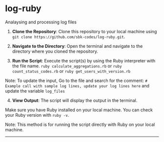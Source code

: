 # log-ruby
Analaysing and processing log files

1. **Clone the Repository**: Clone this repository to your local machine using `git clone https://github.com/sbk-codes/log-ruby.git`.

2. **Navigate to the Directory**: Open the terminal and navigate to the directory where you cloned the repository.

3. **Run the Script**: Execute the script(s) by using the Ruby interpreter with the file name.
`ruby calculate_aggregations.rb` or `ruby count_status_codes.rb` or `ruby get_users_with_version.rb`

Note: To update the input, Go to the file and search for the comment: `# Example call with sample log lines, update your log lines here` and update the variable `log_files`

4. **View Output**: The script will display the output in the terminal.

Make sure you have Ruby installed on your local machine. You can check your Ruby version with `ruby -v`.

Note: This method is for running the script directly with Ruby on your local machine.

---

